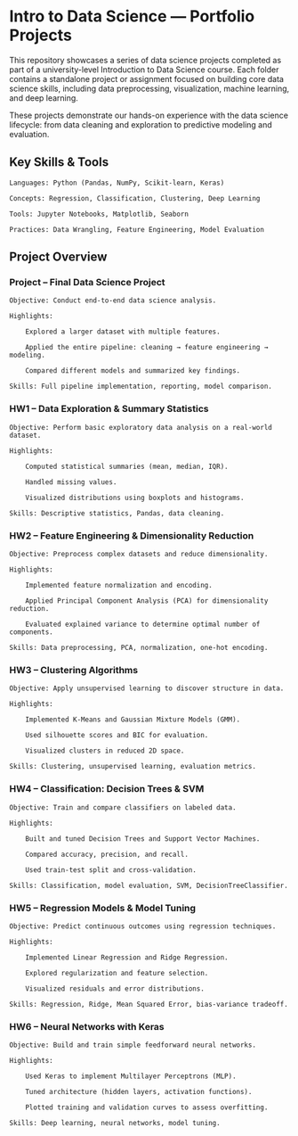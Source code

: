 # Intro to Data Science — Portfolio Projects

This repository showcases a series of data science projects completed as part of a university-level Introduction to Data Science course. Each folder contains a standalone project or assignment focused on building core data science skills, including data preprocessing, visualization, machine learning, and deep learning.

These projects demonstrate our hands-on experience with the data science lifecycle: from data cleaning and exploration to predictive modeling and evaluation.

## Key Skills & Tools

    Languages: Python (Pandas, NumPy, Scikit-learn, Keras)

    Concepts: Regression, Classification, Clustering, Deep Learning

    Tools: Jupyter Notebooks, Matplotlib, Seaborn

    Practices: Data Wrangling, Feature Engineering, Model Evaluation
    
## Project Overview


### Project – Final Data Science Project

    Objective: Conduct end-to-end data science analysis.

    Highlights:

        Explored a larger dataset with multiple features.

        Applied the entire pipeline: cleaning → feature engineering → modeling.

        Compared different models and summarized key findings.

    Skills: Full pipeline implementation, reporting, model comparison.
    
### HW1 – Data Exploration & Summary Statistics

    Objective: Perform basic exploratory data analysis on a real-world dataset.

    Highlights:

        Computed statistical summaries (mean, median, IQR).

        Handled missing values.

        Visualized distributions using boxplots and histograms.

    Skills: Descriptive statistics, Pandas, data cleaning.

### HW2 – Feature Engineering & Dimensionality Reduction

    Objective: Preprocess complex datasets and reduce dimensionality.

    Highlights:

        Implemented feature normalization and encoding.

        Applied Principal Component Analysis (PCA) for dimensionality reduction.

        Evaluated explained variance to determine optimal number of components.

    Skills: Data preprocessing, PCA, normalization, one-hot encoding.

### HW3 – Clustering Algorithms

    Objective: Apply unsupervised learning to discover structure in data.

    Highlights:

        Implemented K-Means and Gaussian Mixture Models (GMM).

        Used silhouette scores and BIC for evaluation.

        Visualized clusters in reduced 2D space.

    Skills: Clustering, unsupervised learning, evaluation metrics.

### HW4 – Classification: Decision Trees & SVM

    Objective: Train and compare classifiers on labeled data.

    Highlights:

        Built and tuned Decision Trees and Support Vector Machines.

        Compared accuracy, precision, and recall.

        Used train-test split and cross-validation.

    Skills: Classification, model evaluation, SVM, DecisionTreeClassifier.

### HW5 – Regression Models & Model Tuning

    Objective: Predict continuous outcomes using regression techniques.

    Highlights:

        Implemented Linear Regression and Ridge Regression.

        Explored regularization and feature selection.

        Visualized residuals and error distributions.

    Skills: Regression, Ridge, Mean Squared Error, bias-variance tradeoff.

### HW6 – Neural Networks with Keras

    Objective: Build and train simple feedforward neural networks.

    Highlights:

        Used Keras to implement Multilayer Perceptrons (MLP).

        Tuned architecture (hidden layers, activation functions).

        Plotted training and validation curves to assess overfitting.

    Skills: Deep learning, neural networks, model tuning.
